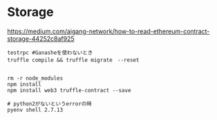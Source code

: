 # Storage
https://medium.com/aigang-network/how-to-read-ethereum-contract-storage-44252c8af925

```
testrpc #Ganasheを使わないとき
truffle compile && truffle migrate　--reset


rm -r node_modules
npm install
npm install web3 truffle-contract --save

# python2がないというerrorの時
pyenv shell 2.7.13
```